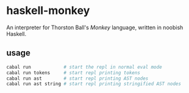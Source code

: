 # haskell-monkey

An interpreter for Thorston Ball's _Monkey_ language, written in noobish Haskell.

## usage

```sh
cabal run            # start the repl in normal eval mode
cabal run tokens     # start repl printing tokens
cabal run ast        # start repl printing AST nodes
cabal run ast string # start repl printing stringified AST nodes
```
